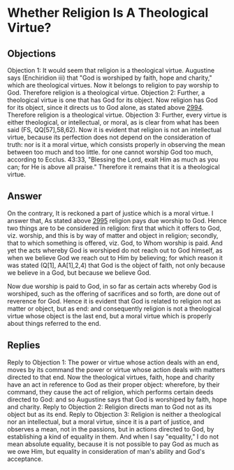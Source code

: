 # Whether Religion Is A Theological Virtue?
## Objections
Objection 1: It would seem that religion is a theological virtue. Augustine says (Enchiridion iii) that "God is worshiped by faith, hope and charity," which are theological virtues. Now it belongs to religion to pay worship to God. Therefore religion is a theological virtue.
Objection 2: Further, a theological virtue is one that has God for its object. Now religion has God for its object, since it directs us to God alone, as stated above [2994](A[1]). Therefore religion is a theological virtue.
Objection 3: Further, every virtue is either theological, or intellectual, or moral, as is clear from what has been said (FS, QQ[57],58,62). Now it is evident that religion is not an intellectual virtue, because its perfection does not depend on the consideration of truth: nor is it a moral virtue, which consists properly in observing the mean between too much and too little. for one cannot worship God too much, according to Ecclus. 43:33, "Blessing the Lord, exalt Him as much as you can; for He is above all praise." Therefore it remains that it is a theological virtue.
## Answer
On the contrary, It is reckoned a part of justice which is a moral virtue.
I answer that, As stated above [2995](A[4]) religion pays due worship to God. Hence two things are to be considered in religion: first that which it offers to God, viz. worship, and this is by way of matter and object in religion; secondly, that to which something is offered, viz. God, to Whom worship is paid. And yet the acts whereby God is worshiped do not reach out to God himself, as when we believe God we reach out to Him by believing; for which reason it was stated (Q[1], AA[1],2,4) that God is the object of faith, not only because we believe in a God, but because we believe God.

Now due worship is paid to God, in so far as certain acts whereby God is worshiped, such as the offering of sacrifices and so forth, are done out of reverence for God. Hence it is evident that God is related to religion not as matter or object, but as end: and consequently religion is not a theological virtue whose object is the last end, but a moral virtue which is properly about things referred to the end.
## Replies
Reply to Objection 1: The power or virtue whose action deals with an end, moves by its command the power or virtue whose action deals with matters directed to that end. Now the theological virtues, faith, hope and charity have an act in reference to God as their proper object: wherefore, by their command, they cause the act of religion, which performs certain deeds directed to God: and so Augustine says that God is worshiped by faith, hope and charity.
Reply to Objection 2: Religion directs man to God not as its object but as its end.
Reply to Objection 3: Religion is neither a theological nor an intellectual, but a moral virtue, since it is a part of justice, and observes a mean, not in the passions, but in actions directed to God, by establishing a kind of equality in them. And when I say "equality," I do not mean absolute equality, because it is not possible to pay God as much as we owe Him, but equality in consideration of man's ability and God's acceptance.
